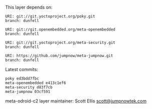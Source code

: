 This layer depends on:

    URI: git://git.yoctoproject.org/poky.git
    branch: dunfell

    URI: git://git.openembedded.org/meta-openembedded
    branch: dunfell

    URI: git://git.yoctoproject.org/meta-security.git
    branch: dunfell

    URI: https://github.com/jumpnow/meta-jumpnow.git
    branch: dunfell

Latest commits:

    poky ed3bdd7fbc
    meta-openembedded e413c1ef6
    meta-security d83f7cb
    meta-jumpnow 03cf591

meta-odroid-c2 layer maintainer: Scott Ellis <scott@jumpnowtek.com>
